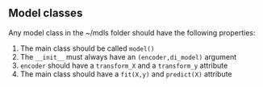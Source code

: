 ## Model classes

Any model class in the ~/mdls folder should have the following properties:

1. The main class should be called `model()`
2. The `__init__` must always have an `(encoder,di_model)` argument
3. `encoder` should have a `transform_X` and a `transform_y` attribute
4. The main class should have a `fit(X,y)` and `predict(X)` attribute
